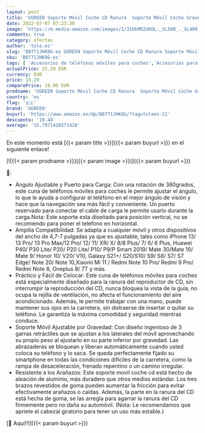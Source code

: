 ```yaml
---
layout: post
title: 'UGREEN Soporte Móvil Coche CD Ranura  Soporte Móvil Coche Gravedad 360 °Rotación  Soporte Teléfono Coche Compatible con Galaxy S21/ S20 Ultra/ Note 20  iPhone 13/ 12 Pro MAX/ 11  Redmi Note 10 Pro'
date: 2022-07-07 07:23:30
image: 'https://m.media-amazon.com/images/I/31UkRR2UKOL._SL500_._SL400_.jpg'
comments: true
category: ofertas
author: 'tole.es'
slug: 'B0771JHK8G-es UGREEN Soporte Móvil Coche CD Ranura Soporte Móvil Coche...'
sku: 'B0771JHK8G-es'
tags: [ 'Accesorios de teléfonos móviles para coches','Accesorios para móviles','Comunicación móvil y accesorios','Cunas de teléfonos móviles para coches','Electrónica','iphone','ugreen','🇪🇸', ]
actualPrice: 15.29 EUR
currency: EUR
price: 15.29
comparePrice: 18.99 EUR
prodname: 'UGREEN Soporte Móvil Coche CD Ranura  Soporte Móvil Coche Gravedad 360 °Rotación  Soporte Teléfono Coche Compatible con Galaxy S21/ S20 Ultra/ Note 20  iPhone 13/ 12 Pro MAX/ 11  Redmi Note 10 Pro'
country: 'es'
flag: '🇪🇸'
brand: 'UGREEN'
buyurl: 'https://www.amazon.es/dp/B0771JHK8G/?tag=tolees-21'
descuento: '19.48'
average: '15.7971428571428'
---
```


En este momento está [{{< param title >}}]({{< param buyurl >}}) en el siguiente enlace!

[![{{< param prodname >}}]({{< param image >}})]({{< param buyurl >}})

🔎:

- Ángulo Ajustable y Puerto para Carga: Con una rotación de 360 ​​grados, este cuna de teléfonos móviles para coches le permite ajustar el ángulo, lo que le ayuda a configurar el teléfono en el mejor ángulo de visión y hace que la navegación sea más fácil y conveniente. Un puerto reservado para conectar el cable de carga le permite usarlo durante la carga.Nota: Este soporte esta diseñado para posición vertical, no se recomiendo para poner el telefono en horizontal.
- Ampilia Compatibilidad: Se adapta a cualquier móvil y otros dispositivos del ancho de 4,7-7 pulgadas ya que es ajustable, tales como iPhone 13/ 13 Pro/ 13 Pro Max/12 Pro/ 12/ 11/ XR/ X/ 8/8 Plus/ 7/ 6/ 6 Plus, Huawei P40/ P30 Lite/ P20/ P20 Lite/ P10/ P9/P Smart 2019/ Mate 30/Mate 10/ Mate 9/ Honor 10/ V20/ V10, Galaxy S21+/ S20/S10/ S9/ S8/ S7/ S7 Edge/ Note 20/ Note 10,Xiaomi Mi 11 / Redmi Note 10 Pro/ Redmi 9 Pro/ Redmi Note 8, Oneplus 8/ 7T y más.
- Práctico y Fácil de Colocar: Este cuna de teléfonos móviles para coches está especialmente diseñado para la ranura del reproductor de CD, sin interrumpir la reproducción del CD, nunca bloquea la vista de la guía, no ocupa la rejilla de ventilación, no afecta el funcionamiento del aire acondicionado. Además, le permite trabajar con una mano, puede mantener sus ojos en la carretera, sin distraerse de insertar o quitar su teléfono. Le garantiza la máxima comodidad y seguridad mientras conduce.
- Soporte Móvil Ajustable por Gravedad: Con diseño ingenioso de 3 garras retráctiles que se ajustan a los laterales del móvil aprovechando su propio peso al ajustarlo en su parte inferior por gravedad. Las abrazaderas se bloquean y liberan automáticamente cuando usted coloca su teléfono y lo saca. Se queda perfectamente fijado su smartphone en todas las condiciones difíciles de la carretera, como la rampa de desaceleración, frenado repentino o un camino irregular.
- Resistente a los Arañazos: Este soporte movil coche cd está hecho de aleación de aluminio, más duradero que otros medios estándar. Los tres brazos revestidos de goma pueden aumentar la fricción para evitar efectivamente arañazos o caídas. Además, la parte en la ranura del CD está hecha de goma, se las arregla para agarrar la ranura del CD firmemente pero no daña su automóvil. (Nota: Le recomendamos que apriete el cabezal giratorio para tener un uso más estable.)

[🛒 Aquí!!!]({{< param buyurl >}})
